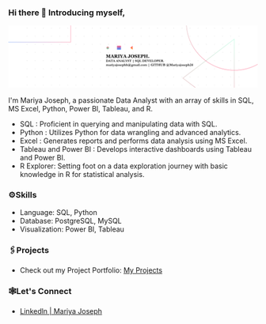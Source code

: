 ### Hi there 👋 Introducing myself,

<img width="2000" alt="Coding" src="https://github.com/Mariyajoseph24/Mariyajoseph24/blob/main/Black%20Technology%20LinkedIn%20Banner%20(5).png">



I'm Mariya Joseph, a passionate Data Analyst with an array of skills in SQL, MS Excel, Python, Power BI, Tableau, and R.<br>
<ul>
<li>SQL : Proficient in querying and manipulating data with SQL.</li>
<li>Python : Utilizes Python for data wrangling and advanced analytics.</li>
<li>Excel : Generates reports and performs data analysis using MS Excel.</li>
<li>Tableau and Power BI : Develops interactive dashboards using Tableau and Power BI.</li>
<li>R Explorer: Setting foot on a data exploration journey with basic knowledge in R for statistical analysis.</li></ul>

<h3>⚙️Skills</h3>
<ul>
<li>Language: SQL, Python</li>
<li>Database: PostgreSQL, MySQL</li>
<li>Visualization: Power BI, Tableau</li></ul>

<h3>🖇️Projects</h3>
<ul>
<li><p>Check out my Project Portfolio: <a href="https://github.com/Mariyajoseph24/Portfolio_Mariya_Joseph">My Projects</a></p></li></ul>

<h3>🕸️Let's Connect</h3>
<ul>
 <li><a href="https://www.linkedin.com/in/mariya-jos/">Linkedln | Mariya Joseph</a><br></li>
</ul>
<!--
**Mariyajoseph24/Mariyajoseph24** is a ✨ _special_ ✨ repository because its `README.md` (this file) appears on your GitHub profile.

Here are some ideas to get you started:

- 🔭 I’m currently working on ...SOMETHING FISHYY
- 🌱 I’m currently learning ...
- 👯 I’m looking to collaborate on ...
- 🤔 I’m looking for help with ...
- 💬 Ask me about ...
- 📫 How to reach me: ...
- 😄 Pronouns: ...
- ⚡ Fun fact: ...
-->
